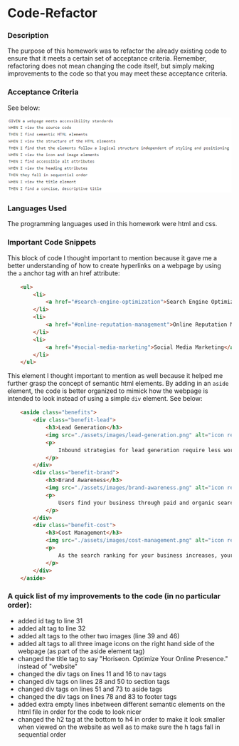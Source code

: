 # Code-Refactor

### **Description**

The purpose of this homework was to refactor the already existing code to ensure that it meets a certain set of acceptance criteria. Remember, refactoring does not mean changing the code itself, but simply making improvements to the code so that you may meet these acceptance criteria.

### **Acceptance Criteria**

See below:

![screenshot](./assets/images/acceptance-criteria.png "Acceptance Criteria")

### **Languages Used**

The programming languages used in this homework were html and css. 

### **Important Code Snippets**

This block of code I thought important to mention because it gave me a better understanding of how to create hyperlinks on a webpage by using the `a` anchor tag with an href attribute:

```html
    <ul>
        <li>
            <a href="#search-engine-optimization">Search Engine Optimization</a>
        </li>
        <li>
            <a href="#online-reputation-management">Online Reputation Management</a>
        </li>
        <li>
            <a href="#social-media-marketing">Social Media Marketing</a>
        </li>
    </ul>
``` 

This element I thought important to mention as well because it helped me further grasp the concept of semantic html elements. By adding in an `aside` element, the code is better organized to mimick how the webpage is intended to look instead of using a simple `div` element. See below:

```html
    <aside class="benefits">
        <div class="benefit-lead">
            <h3>Lead Generation</h3>
            <img src="./assets/images/lead-generation.png" alt="icon representing lead generation"/>
            <p>
                Inbound strategies for lead generation require less work for your business, bringing customers directly to your website.
            </p>
        </div>
        <div class="benefit-brand">
            <h3>Brand Awareness</h3>
            <img src="./assets/images/brand-awareness.png" alt="icon representing brand awareness"/>
            <p>
                Users find your business through paid and organic searches, increasing the search ranking and visibility for your business.
            </p>
        </div>
        <div class="benefit-cost">
            <h3>Cost Management</h3>
            <img src="./assets/images/cost-management.png" alt="icon representing cost management"/>
            <p>
                As the search ranking for your business increases, your advertising costs decrease, and you no longer need to advertise your page.
            </p>
        </div>
    </aside>
```

### A quick list of my improvements to the code (in no particular order):

- added id tag to line 31
- added alt tag to line 32
- added alt tags to the other two images (line 39 and 46)
- added alt tags to all three image icons on the right hand side of the webpage (as part of the aside element tag)
- changed the title tag to say "Horiseon. Optimize Your Online Presence." instead of "website"
- changed the div tags on lines 11 and 16 to nav tags
- changed div tags on lines 28 and 50 to section tags
- changed div tags on lines 51 and 73 to aside tags
- changed the div tags on lines 78 and 83 to footer tags
- added extra empty lines inbetween different semantic elements on the html file in order for the code to look nicer
- changed the h2 tag at the bottom to h4 in order to make it look smaller when viewed on the website as well as to make sure the h tags fall in sequential order